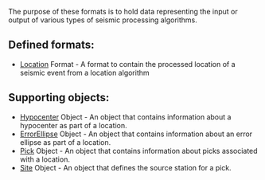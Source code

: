 The purpose of these formats is to hold data representing the input or output
of various types of seismic processing algorithms.

## Defined formats:
* [Location](Location.md) Format - A format to contain the processed location
of a seismic event from a location algorithm

## Supporting objects:
* [Hypocenter](Hypocenter.md) Object - An object that contains information about
a hypocenter as part of a location.
* [ErrorEllipse](ErrorEllipse.md) Object - An object that contains information
about an error ellipse as part of a location.
* [Pick](Pick.md) Object - An object that contains information about picks
associated with a location.
* [Site](Site.md) Object - An object that defines the source station for a pick.
